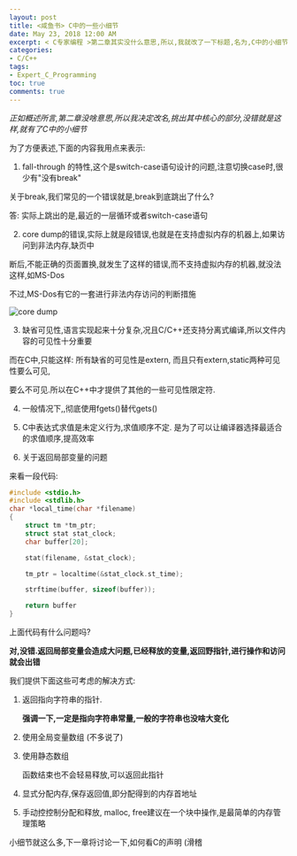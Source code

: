 ```yaml
---
layout: post
title: <咸鱼书> C中的一些小细节
date: May 23, 2018 12:00 AM
excerpt: < C专家编程 >第二章其实没什么意思,所以,我就改了一下标题,名为,C中的小细节
categories:
- C/C++
tags:
- Expert_C_Programming
toc: true
comments: true
---
```


*正如概述所言,第二章没啥意思,所以我决定改名,挑出其中核心的部分,没错就是这样,就有了C中的小细节*

为了方便表述,下面的内容我用点来表示:

1. fall-through	的特性,这个是switch-case语句设计的问题,注意切换case时,很少有"没有break"

 关于break,我们常见的一个错误就是,break到底跳出了什么?

 答: 实际上跳出的是,最近的一层循环或者switch-case语句

2. core dump的错误,实际上就是段错误,也就是在支持虚拟内存的机器上,如果访问到非法内存,缺页中

 断后,不能正确的页面置换,就发生了这样的错误,而不支持虚拟内存的机器,就没法这样,如MS-Dos

 不过,MS-Dos有它的一套进行非法内存访问的判断措施
 
 ![core dump](http://www.qiniu.evilcrow.site/Exceprt_C_core_dump.png)

3. 缺省可见性,语言实现起来十分复杂,况且C/C++还支持分离式编译,所以文件内容的可见性十分重要

 而在C中,只能这样: 所有缺省的可见性是extern, 而且只有extern,static两种可见性要么可见,
 
 要么不可见.所以在C++中才提供了其他的一些可见性限定符.
 
4. 一般情况下,,彻底使用fgets()替代gets()

5. C中表达式求值是未定义行为,求值顺序不定. 是为了可以让编译器选择最适合的求值顺序,提高效率

6. 关于返回局部变量的问题

来看一段代码:

```cpp
#include <stdio.h>
#include <stdlib.h>
char *local_time(char *filename)
{
    struct tm *tm_ptr;
    struct stat stat_clock;
    char buffer[20];

    stat(filename, &stat_clock);

    tm_ptr = localtime(&stat_clock.st_time);

    strftime(buffer, sizeof(buffer));

    return buffer
}

```

上面代码有什么问题吗?

**对,没错.返回局部变量会造成大问题,已经释放的变量,返回野指针,进行操作和访问就会出错**

我们提供下面这些可考虑的解决方式:

1. 返回指向字符串的指针.

	**强调一下,一定是指向字符串常量,一般的字符串也没啥大变化**
	
2. 使用全局变量数组 (不多说了)

3. 使用静态数组

	函数结束也不会轻易释放,可以返回此指针
	
4. 显式分配内存,保存返回值,即分配得到的内存首地址

5. 手动控控制分配和释放, malloc, free建议在一个块中操作,是最简单的内存管理策略


小细节就这么多,下一章将讨论一下,如何看C的声明 (滑稽
